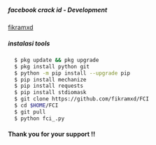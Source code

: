 ##### facebook crack id - Development
[fikramxd]()

##### instalasi tools
``` bash
  $ pkg update && pkg upgrade
  $ pkg install python git
  $ python -m pip install --upgrade pip
  $ pip install mechanize
  $ pip install requests
  $ pip install stdiomask
  $ git clone https://github.com/fikramxd/FCI
  $ cd $HOME/FCI
  $ git pull
  $ python fci_.py
```

#### Thank you for your support !!
